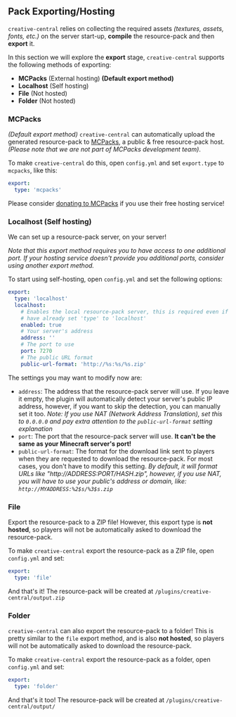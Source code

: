 ## Pack Exporting/Hosting

`creative-central` relies on collecting the required assets *(textures, assets,
fonts, etc.)* on the server start-up, **compile** the resource-pack and then **export**
it.

In this section we will explore the **export** stage, `creative-central` supports
the following methods of exporting:
- **MCPacks** (External hosting) **(Default export method)**
- **Localhost** (Self hosting)
- **File** (Not hosted)
- **Folder** (Not hosted)

### MCPacks
*(Default export method)* `creative-central` can automatically upload the generated
resource-pack to [MCPacks](https://mc-packs.net/), a public & free resource-pack host.
*(Please note that we are not part of MCPacks development team)*.

To make `creative-central` do this, open `config.yml` and set `export.type`
to `mcpacks`, like this:

```yaml
export:
  type: 'mcpacks'
```

Please consider [donating to MCPacks](https://mc-packs.net/) if you use their
free hosting service!

### Localhost (Self hosting)
We can set up a resource-pack server, on your server!

*Note that this export method requires you to have access to one additional port. If
your hosting service doesn't provide you additional ports, consider using another
export method.*

To start using self-hosting, open `config.yml` and set the following options:
```yaml
export:
  type: 'localhost'
  localhost:
    # Enables the local resource-pack server, this is required even if you
    # have already set 'type' to 'localhost'
    enabled: true
    # Your server's address
    address: ''
    # The port to use
    port: 7270
    # The public URL format
    public-url-format: 'http://%s:%s/%s.zip'
```

The settings you may want to modify now are:
- `address`: The address that the resource-pack server will use. If you leave it
empty, the plugin will automatically detect your server's public IP address, however,
if you want to skip the detection, you can manually set it too. *Note: If you use
NAT (Network Address Translation), set this to `0.0.0.0` and pay extra attention to
the `public-url-format` setting explanation*
- `port`: The port that the resource-pack server will use. **It can't be the same as
your Minecraft server's port!**
- `public-url-format`: The format for the download link sent to players when they
are requested to download the resource-pack. For most cases, you don't have to modify
this setting. *By default, it will format URLs like "http\://ADDRESS:PORT/HASH.zip",
however, if you use NAT, you will have to use your public's address or domain, like:
`http://MYADDRESS:%2$s/%3$s.zip`*

### File
Export the resource-pack to a ZIP file! However, this export type is **not hosted**,
so players will not be automatically asked to download the resource-pack.

To make `creative-central` export the resource-pack as a ZIP file, open `config.yml`
and set:
```yaml
export:
  type: 'file'
```
And that's it! The resource-pack will be created at `/plugins/creative-central/output.zip`

### Folder
`creative-central` can also export the resource-pack to a folder! This is pretty
similar to the `file` export method, and is also **not hosted**, so players will
not be automatically asked to download the resource-pack.

To make `creative-central` export the resource-pack as a folder, open `config.yml`
and set:
```yaml
export:
  type: 'folder'
```

And that's it too! The resource-pack will be created at `/plugins/creative-central/output/`